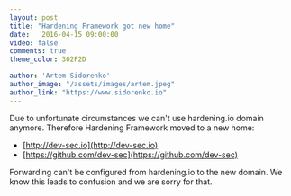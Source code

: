 ```yaml
---
layout: post
title: "Hardening Framework got new home"
date:   2016-04-15 09:00:00
video: false
comments: true
theme_color: 302F2D

author: 'Artem Sidorenko'
author_image: "/assets/images/artem.jpeg"
author_link: "https://www.sidorenko.io"
---
```


Due to unfortunate circumstances we can't use hardening.io domain anymore. Therefore Hardening Framework moved to a new home:

 - [http://dev-sec.io](http://dev-sec.io)
 - [https://github.com/dev-sec](https://github.com/dev-sec)

Forwarding can't be configured from hardening.io to the new domain. We know this leads to confusion and we are sorry for that.
